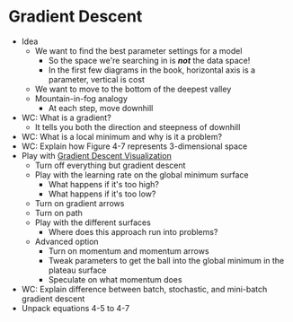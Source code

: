 # Gradient Descent
* Idea
  * We want to find the best parameter settings for a model
    * So the space we're searching in is ***not*** the data space!
    * In the first few diagrams in the book, horizontal axis is a parameter, vertical is cost
  * We want to move to the bottom of the deepest valley
  * Mountain-in-fog analogy
    * At each step, move downhill
* WC: What is a gradient?
  * It tells you both the direction and steepness of downhill
* WC: What is a local minimum and why is it a problem?
* WC: Explain how Figure 4-7 represents 3-dimensional space
* Play with [Gradient Descent Visualization](https://github.com/lilipads/gradient_descent_viz)
  * Turn off everything but gradient descent
  * Play with the learning rate on the global minimum surface
    * What happens if it's too high?
    * What happens if it's too low?
  * Turn on gradient arrows
  * Turn on path
  * Play with the different surfaces
    * Where does this approach run into problems?
  * Advanced option
    * Turn on momentum and momentum arrows
    * Tweak parameters to get the ball into the global minimum in the plateau surface
    * Speculate on what momentum does
* WC: Explain difference between batch, stochastic, and mini-batch gradient descent
* Unpack equations 4-5 to 4-7
